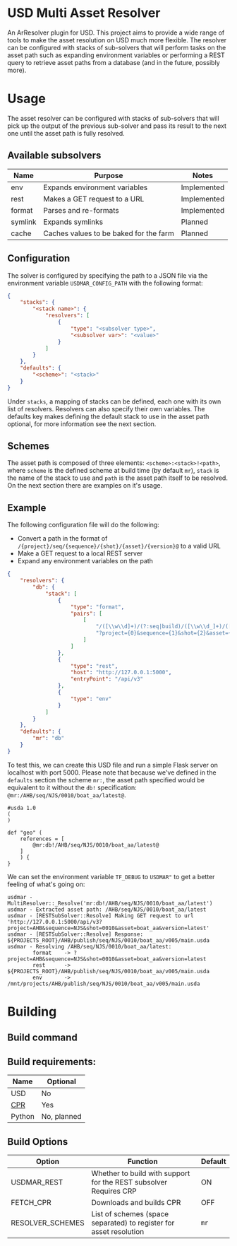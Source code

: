 # USD Multi Asset Resolver

An ArResolver plugin for USD. This project aims to provide a wide range of tools to make the asset resolution on USD
much more flexible. The resolver can be configured with stacks of sub-solvers that will perform tasks on the asset path
such as expanding environment variables or performing a REST query to retrieve asset paths from a database (and in the
future, possibly more).

# Usage

The asset resolver can be configured with stacks of sub-solvers that will pick up the output of the previous sub-solver
and pass its result to the next one until the asset path is fully resolved.

## Available subsolvers

| Name    | Purpose                                | Notes       |
|---------|----------------------------------------|-------------|
| env     | Expands environment variables          | Implemented |
| rest    | Makes a GET request to a URL           | Implemented |
| format  | Parses and re-formats                  | Implemented |
| symlink | Expands symlinks                       | Planned     |
| cache   | Caches values to be baked for the farm | Planned     |

## Configuration

The solver is configured by specifying the path to a JSON file via the environment variable `USDMAR_CONFIG_PATH` with
the following format:

```json
{
    "stacks": {
        "<stack name>": {
            "resolvers": [
                {
                    "type": "<subsolver type>",
                    "<subsolver var>": "<value>"
                }
            ]
        }
    },
    "defaults": {
        "<scheme>": "<stack>"
    }
}
```

Under `stacks`, a mapping of stacks can be defined, each one with its own list of resolvers. Resolvers can also specify
their own variables. The defaults key makes defining the default stack to use in the asset path optional, for more
information see the next section.

## Schemes

The asset path is composed of three elements: `<scheme>:<stack>!<path>`, where `scheme` is the defined scheme at build
time (by default `mr`), `stack` is the name of the stack to use and `path` is the asset path itself to be resolved. On
the next section there are examples on it's usage.

## Example

The following configuration file will do the following:

* Convert a path in the format of `/{project}/seq/{sequence}/{shot}/{asset}/{version}@` to a valid URL
* Make a GET request to a local REST server
* Expand any environment variables on the path

```json
{
    "resolvers": {
        "db": {
            "stack": [
                {
                    "type": "format",
                    "pairs": [
                        [
                            "/([\\w\\d]+)/(?:seq|build)/([\\w\\d_]+)/([\\w\\d_]+)/([\\w\\d_]+)/([\\w\\d_]+)",
                            "?project={0}&sequence={1}&shot={2}&asset={3}&version={4}"
                        ]
                    ]
                },
                {
                    "type": "rest",
                    "host": "http://127.0.0.1:5000",
                    "entryPoint": "/api/v3"
                },
                {
                    "type": "env"
                }
            ]
        }
    },
    "defaults": {
        "mr": "db"
    }
}
```

To test this, we can create this USD file and run a simple Flask server on localhost with port 5000. Please note that
because we've defined in the `defaults` section the scheme `mr:`, the asset path specified would be equivalent to it
without the `db!` specification: `@mr:/AHB/seq/NJS/0010/boat_aa/latest@`.

```
#usda 1.0
(
)

def "geo" (
	references = [
        @mr:db!/AHB/seq/NJS/0010/boat_aa/latest@
    ]
    ) {
}
```

We can set the environment variable `TF_DEBUG` to  `USDMAR"` to get a better feeling of what's going on:

```
usdmar - MultiResolver::_Resolve('mr:db!/AHB/seq/NJS/0010/boat_aa/latest')
usdmar - Extracted asset path: /AHB/seq/NJS/0010/boat_aa/latest
usdmar - [RESTSubSolver::Resolve] Making GET request to url 'http://127.0.0.1:5000/api/v3?project=AHB&sequence=NJS&shot=0010&asset=boat_aa&version=latest'
usdmar - [RESTSubSolver::Resolve] Response: ${PROJECTS_ROOT}/AHB/publish/seq/NJS/0010/boat_aa/v005/main.usda
usdmar - Resolving /AHB/seq/NJS/0010/boat_aa/latest:
        format    -> ?project=AHB&sequence=NJS&shot=0010&asset=boat_aa&version=latest
        rest      -> ${PROJECTS_ROOT}/AHB/publish/seq/NJS/0010/boat_aa/v005/main.usda
        env       -> /mnt/projects/AHB/publish/seq/NJS/0010/boat_aa/v005/main.usda
```

# Building

## Build command

## Build requirements:

| Name                                 | Optional    |
|--------------------------------------|-------------|
| USD                                  | No          |
| [CPR](https://github.com/libcpr/cpr) | Yes         |
| Python                               | No, planned |

## Build Options

| Option           | Function                                                              | Default  |
|------------------|-----------------------------------------------------------------------|----------|
| USDMAR_REST      | Whether to build with support for the REST subsolver<br/>Requires CRP | ON       |
| FETCH_CPR        | Downloads and builds CPR                                              | OFF      |
| RESOLVER_SCHEMES | List of schemes (space separated) to register for asset resolution    | `mr`     |
